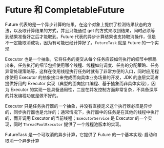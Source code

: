 # Future 和 CompletableFuture

Future 代表的是一个异步计算的结果，在这个对象上提供了检测结果状态的方法，以及取计算结果的方式，并且只能通过 get 的方式来取到结果，同时必须等到结果准备好之后才能取到。Future 代表的异步计算结果也支持取消操作，但是不一定能取消成功，因为有可能已经计算好了。`FutureTask` 就是 Future 的一个实现

Executor 也是一个抽象，它将任务的提交从每个任务应该如何执行的细节中解耦出来，任务执行的细节包括使用哪个线程、线程如何调度、任务的分配策略、任务异常处理策略等，这样在使用线程执行任务时就有了非常方便的入口，同时应用程序使用 Executor 的抽象接口来完成面向具体业务场景的开发，JDK 的底层实现者提供好用的 Executor 实现（典型的面向接口编程、基于抽象而非具体实现），因为 Executor 的实现一是具备通用性，二是在并发控制方面非常复杂，不具备深厚的并发编程功底是做不好的。

Executor 只是任务执行器的一个抽象，并没有直接定义这个执行器必须是异步的，同步执行器也是允许的；通常情况下，执行器中的任务是在其他的线程中执行的，而非调用 Executor 的当前线程；`ExecutorService` 是 Executor 的一个实现，同时 `ThreadPoolExecutor` 提供了一个线程池版本的实现。

FutureTask 是一个可取消的异步计算，它提供了 Future 的一个基本实现: 启动和取消一个异步计算


